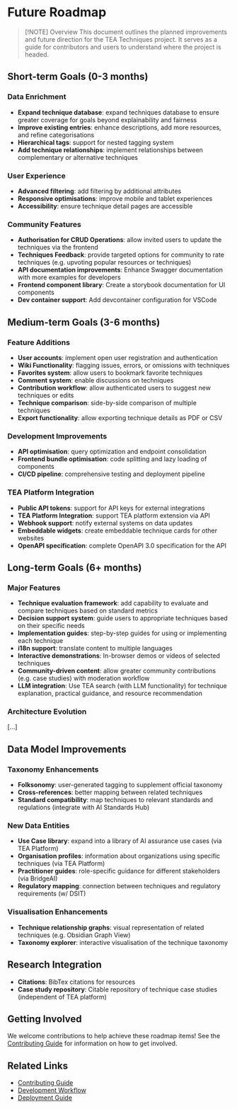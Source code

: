 # Future Roadmap

> [!NOTE] Overview
> This document outlines the planned improvements and future direction for the TEA Techniques project. It serves as a guide for contributors and users to understand where the project is headed.

## Short-term Goals (0-3 months)

### Data Enrichment

- **Expand technique database**: expand techniques database to ensure greater coverage for goals beyond explainability and fairness
- **Improve existing entries**: enhance descriptions, add more resources, and refine categorisations
- **Hierarchical tags**: support for nested tagging system
- **Add technique relationships**: implement relationships between complementary or alternative techniques

### User Experience

- **Advanced filtering**: add filtering by additional attributes
- **Responsive optimisations**: improve mobile and tablet experiences
- **Accessibility**: ensure technique detail pages are accessible

### Community Features

- **Authorisation for CRUD Operations**: allow invited users to update the techniques via the frontend
- **Techniques Feedback**: provide targeted options for community to rate techniques (e.g. upvoting popular resources or techniques)
- **API documentation improvements**: Enhance Swagger documentation with more examples for developers
- **Frontend component library**: Create a storybook documentation for UI components
- **Dev container support**: Add devcontainer configuration for VSCode

## Medium-term Goals (3-6 months)

### Feature Additions

- **User accounts**: implement open user registration and authentication
- **Wiki Functionality**: flagging issues, errors, or omissions with techniques
- **Favorites system**: allow users to bookmark favorite techniques
- **Comment system**: enable discussions on techniques
- **Contribution workflow**: allow authenticated users to suggest new techniques or edits
- **Technique comparison**: side-by-side comparison of multiple techniques
- **Export functionality**: allow exporting technique details as PDF or CSV

### Development Improvements

- **API optimisation**: query optimization and endpoint consolidation
- **Frontend bundle optimisation**: code splitting and lazy loading of components
- **CI/CD pipeline**: comprehensive testing and deployment pipeline

### TEA Platform Integration

- **Public API tokens**: support for API keys for external integrations
- **TEA Platform Integration**: support TEA platform extension via API
- **Webhook support**: notify external systems on data updates
- **Embeddable widgets**: create embeddable technique cards for other websites
- **OpenAPI specification**: complete OpenAPI 3.0 specification for the API

## Long-term Goals (6+ months)

### Major Features

- **Technique evaluation framework**: add capability to evaluate and compare techniques based on standard metrics
- **Decision support system**: guide users to appropriate techniques based on their specific needs
- **Implementation guides**: step-by-step guides for using or implementing each technique
- **i18n support**: translate content to multiple languages
- **Interactive demonstrations**: In-browser demos or videos of selected techniques
- **Community-driven content**: allow greater community contributions (e.g. case studies) with moderation workflow
- **LLM integration**: Use TEA search (with LLM functionality) for technique explanation, practical guidance, and resource recommendation

### Architecture Evolution

[...]

## Data Model Improvements

### Taxonomy Enhancements

- **Folksonomy**: user-generated tagging to supplement official taxonomy
- **Cross-references**: better mapping between related techniques
- **Standard compatibility**: map techniques to relevant standards and regulations (integrate with AI Standards Hub)

### New Data Entities

- **Use Case library**: expand into a library of AI assurance use cases (via TEA Platform)
- **Organisation profiles**: information about organizations using specific techniques (via TEA Platform)
- **Practitioner guides**: role-specific guidance for different stakeholders (via BridgeAI)
- **Regulatory mapping**: connection between techniques and regulatory requirements (w/ DSIT)

### Visualisation Enhancements

- **Technique relationship graphs**: visual representation of related techniques (e.g. Obsidian Graph View)
- **Taxonomy explorer**: interactive visualisation of the technique taxonomy

## Research Integration

- **Citations**: BibTex citations for resources
- **Case study repository**: Citable repository of technique case studies (independent of TEA platform)

## Getting Involved

We welcome contributions to help achieve these roadmap items! See the [Contributing Guide](CONTRIBUTING.md) for information on how to get involved.

## Related Links

- [Contributing Guide](CONTRIBUTING.md)
- [Development Workflow](DEVELOPMENT-WORKFLOW.md)
- [Deployment Guide](DEPLOYMENT.md)

